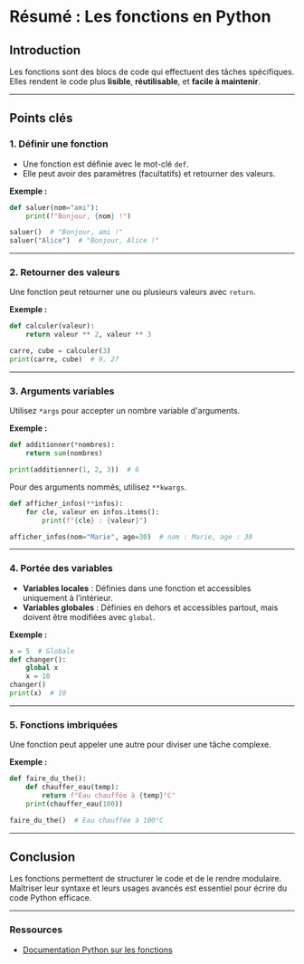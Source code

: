 # Résumé : Les fonctions en Python

## Introduction

Les fonctions sont des blocs de code qui effectuent des tâches spécifiques. Elles rendent le code plus **lisible**, **réutilisable**, et **facile à maintenir**.

---

## Points clés

### 1. **Définir une fonction**
- Une fonction est définie avec le mot-clé `def`.
- Elle peut avoir des paramètres (facultatifs) et retourner des valeurs.

**Exemple :**
```python
def saluer(nom="ami"):
    print(f"Bonjour, {nom} !")

saluer()  # "Bonjour, ami !"
saluer("Alice")  # "Bonjour, Alice !"
```

---

### 2. **Retourner des valeurs**
Une fonction peut retourner une ou plusieurs valeurs avec `return`.

**Exemple :**
```python
def calculer(valeur):
    return valeur ** 2, valeur ** 3

carre, cube = calculer(3)
print(carre, cube)  # 9, 27
```

---

### 3. **Arguments variables**
Utilisez `*args` pour accepter un nombre variable d'arguments.

**Exemple :**
```python
def additionner(*nombres):
    return sum(nombres)

print(additionner(1, 2, 3))  # 6
```

Pour des arguments nommés, utilisez `**kwargs`.
```python
def afficher_infos(**infos):
    for cle, valeur en infos.items():
        print(f"{cle} : {valeur}")

afficher_infos(nom="Marie", age=30)  # nom : Marie, age : 30
```

---

### 4. **Portée des variables**
- **Variables locales** : Définies dans une fonction et accessibles uniquement à l’intérieur.
- **Variables globales** : Définies en dehors et accessibles partout, mais doivent être modifiées avec `global`.

**Exemple :**
```python
x = 5  # Globale
def changer():
    global x
    x = 10
changer()
print(x)  # 10
```

---

### 5. **Fonctions imbriquées**
Une fonction peut appeler une autre pour diviser une tâche complexe.

**Exemple :**
```python
def faire_du_the():
    def chauffer_eau(temp):
        return f"Eau chauffée à {temp}°C"
    print(chauffer_eau(100))

faire_du_the()  # Eau chauffée à 100°C
```

---

## Conclusion

Les fonctions permettent de structurer le code et de le rendre modulaire. Maîtriser leur syntaxe et leurs usages avancés est essentiel pour écrire du code Python efficace.

---

### Ressources
- [Documentation Python sur les fonctions](https://docs.python.org/3/tutorial/controlflow.html#defining-functions)

